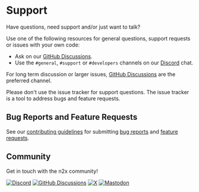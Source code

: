 # Support

Have questions, need support and/or just want to talk?

Use one of the following resources for general questions, support requests or issues with your own code:

- Ask on our [GitHub Discussions](https://github.com/orgs/n2x-io/discussions).
- Use the `#general`, `#support` or `#developers` channels on our [Discord](https://n2x.io/discord) chat.

For long term discussion or larger issues, [GitHub Discussions](https://github.com/orgs/n2x-io/discussions) are the preferred channel.

Please don't use the issue tracker for support questions. The issue tracker is a tool to address bugs and feature requests.

## Bug Reports and Feature Requests

See our [contributing guidelines](https://github.com/n2x-io/.github/blob/HEAD/CONTRIBUTING.md) for submitting [bug reports](https://github.com/n2x-io/.github/blob/HEAD/CONTRIBUTING.md#bug-reports) and [feature requests](https://github.com/n2x-io/.github/blob/HEAD/CONTRIBUTING.md#feature-requests).

## Community

Get in touch with the n2x community!

[![Discord](https://img.shields.io/badge/Join_us_on_Discord-5865F2?style=flat&logo=discord&logoColor=white)](https://n2x.io/discord)
[![GitHub Discussions](https://img.shields.io/badge/GitHub_Discussions-181717?style=flat&logo=github&logoColor=white)](https://github.com/orgs/n2x-io/discussions)
[![X](https://img.shields.io/badge/Follow_on_X-000000?style=flat&logo=x&logoColor=white)](https://x.com/n2xHQ)
[![Mastodon](https://img.shields.io/badge/Follow_on_Mastodon-2f0c7a?style=flat&logo=mastodon&logoColor=white)](https://mastodon.social/@n2x)
